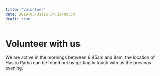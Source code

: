```yaml
---
title: "Volunteer"
date: 2019-03-31T15:54:29+05:30
draft: true
---
```


Volunteer with us
=====

We are active in the mornings between 6:45am and 8am, the location of Hasiru
Ratha can be found out by getting in touch with us the previous evening. 


